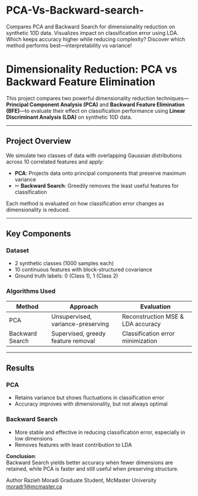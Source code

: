 # PCA-Vs-Backward-search-
Compares PCA and Backward Search for dimensionality reduction on synthetic 10D data. Visualizes impact on classification error using LDA. Which keeps accuracy higher while reducing complexity? Discover which method performs best—interpretability vs variance!
#  Dimensionality Reduction: PCA vs Backward Feature Elimination

This project compares two powerful dimensionality reduction techniques—**Principal Component Analysis (PCA)** and **Backward Feature Elimination (BFE)**—to evaluate their effect on classification performance using **Linear Discriminant Analysis (LDA)** on synthetic 10D data.

---

##  Project Overview

We simulate two classes of data with overlapping Gaussian distributions across 10 correlated features and apply:

-  **PCA**: Projects data onto principal components that preserve maximum variance
- ✂ **Backward Search**: Greedily removes the least useful features for classification

Each method is evaluated on how classification error changes as dimensionality is reduced.

---

##  Key Components

###  Dataset
- 2 synthetic classes (1000 samples each)
- 10 continuous features with block-structured covariance
- Ground truth labels: 0 (Class 1), 1 (Class 2)

###  Algorithms Used

| Method | Approach | Evaluation |
|--------|----------|------------|
| PCA | Unsupervised, variance-preserving | Reconstruction MSE & LDA accuracy |
| Backward Search | Supervised, greedy feature removal | Classification error minimization |

---

##  Results

###  PCA
- Retains variance but shows fluctuations in classification error
- Accuracy improves with dimensionality, but not always optimal

###  Backward Search
- More stable and effective in reducing classification error, especially in low dimensions
- Removes features with least contribution to LDA

 **Conclusion**:  
Backward Search yields better accuracy when fewer dimensions are retained, while PCA is faster and still useful when preserving structure.


 Author
Razieh Moradi Graduate Student, McMaster University  moradr1@mcmaster.ca


